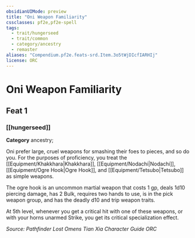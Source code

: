 ```yaml
---
obsidianUIMode: preview
title: "Oni Weapon Familiarity"
cssclasses: pf2e,pf2e-spell
tags:
  - trait/hungerseed
  - trait/common
  - category/ancestry
  - remaster
aliases: "Compendium.pf2e.feats-srd.Item.3o5tWjDIcfIARHIj"
license: ORC
---
```

# Oni Weapon Familiarity
## Feat 1
### [[hungerseed]]

**Category** ancestry; 




Oni prefer large, cruel weapons for smashing their foes to pieces, and so do you. For the purposes of proficiency, you treat the [[Equipment/Khakkhara|Khakkhara]], [[Equipment/Nodachi|Nodachi]], [[Equipment/Ogre Hook|Ogre Hook]], and [[Equipment/Tetsubo|Tetsubo]] as simple weapons.

The ogre hook is an uncommon martial weapon that costs 1 gp, deals 1d10 piercing damage, has 2 Bulk, requires two hands to use, is in the pick weapon group, and has the deadly d10 and trip weapon traits.

At 5th level, whenever you get a critical hit with one of these weapons, or with your horns unarmed Strike, you get its critical specialization effect.

*Source: Pathfinder Lost Omens Tian Xia Character Guide*
*ORC*